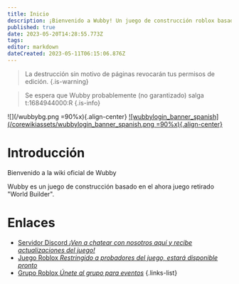 ```yaml
---
title: Inicio
description: ¡Bienvenido a Wubby! Un juego de construcción roblox basado en (el contenido ahora eliminado) World Builder.
published: true
date: 2023-05-20T14:28:55.773Z
tags: 
editor: markdown
dateCreated: 2023-05-11T06:15:06.876Z
---
```


> La destrucción sin motivo de páginas revocarán tus permisos de edición.
{.is-warning}

> Se espera que Wubby probablemente (no garantizado) salga t:1684944000:R
{.is-info}

![](/wubbybg.png =90%x){.align-center}
[![wubbylogin_banner_spanish](/corewikiassets/wubbylogin_banner_spanish.png =90%x){.align-center}](https://shlink.choke.dev/WubbyWikiLogin)
# Introducción

Bienvenido a la wiki oficial de Wubby

Wubby es un juego de construcción basado en el ahora juego retirado "World Builder".

# Enlaces
- [Servidor Discord *¡Ven a chatear con nosotros aquí y recibe actualizaciones del juego!*](https://discord.gg/YHtthk2dYX)
- [Juego Roblox *Restringido a probadores del juego, estará disponible pronto*](https://www.roblox.com/games/12519560096/Wubby)
- [Grupo Roblox *Únete al grupo para eventos*](https://www.roblox.com/groups/16993480)
{.links-list}